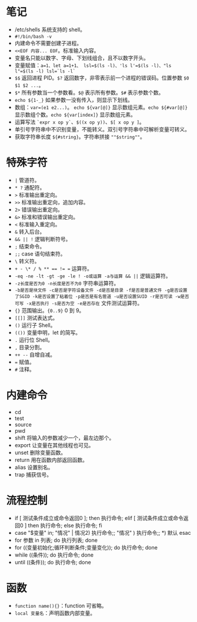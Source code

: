# 笔记

- /etc/shells 系统支持的 shell。
- `#!/bin/bash -v`
- 内建命令不需要创建子进程。
- `<<EOF 内容... EOF`。标准输入内容。
- 变量名只能以数字、字母、下划线组合，且不以数字开头。
- 变量赋值：`` a=1、let a=1+1、 lsl=$(ls -l)、'ls l'=$(ls -l)、"ls l"=$(ls -l) lsl=`ls -l` ``
- `$$` 返回进程 PID。`$?` 返回数字，非零表示前一个进程的错误码。位置参数 `$0 $1 $2 ...`。
- `$*` 所有参数当一个参数看。`$@` 表示所有参数。`$#` 表示参数个数。
- `echo ${1-_}` 如果参数一没有传入，则显示下划线。
- 数组：`var=(e1 e2...)`。 `echo ${var[@]}` 显示数组元素。`echo ${#var[@]}` 显示数组个数。`echo ${var[index]}` 显示数组元素。
- 运算写法 `` `expr x op y` ``、`$((x op y))`、`$[ x op y ]`。
- 单引号字符串中不识别变量，不能转义。双引号字符串中可解析变量可转义。
- 获取字符串长度 `${#string}`。字符串拼接 `""$string""`。

# 特殊字符

- `|` 管道符。
- `* ?` 通配符。
- `>` 标准输出重定向。
- `>>` 标准输出重定向，追加内容。
- `2>` 错误输出重定向。
- `&>` 标准和错误输出重定向。
- `<` 标准输入重定向。
- `&` 转入后台。
- `&& || !` 逻辑判断符号。
- `;` 结束命令。
- `;;` case 语句结束符。
- `\` 转义符。
- `+ - \* / % ** == != =` 运算符。
- `-eq -ne -lt -gt -ge -le ! -o或运算 -a与运算 && ||` 逻辑运算符。
- `-z长度是否为0 -n长度是否不为0` 字符串运算符。
- `-b是否是块文件 -c是否是字符设备文件 -d是否是目录 -f是否是普通文件 -g是否设置了SGID -k是否设置了粘着位 -p是否是有名管道 -u是否设置SUID -r是否可读 -w是否可写 -x是否执行 -s是否为空 -e是否存在` 文件测试运算符。
- `{}` 范围输出。`{0..9}` 0 到 9。
- `[[]]` 测试表达式。
- `()` 运行子 Shell。
- `(())` 变量申明，let 的简写。
- `.` 运行位 Shell。
- `,` 目录分割。
- `++ --` 自增自减。
- `=` 赋值。
- `#` 注释。

# 内建命令

- cd
- test
- source
- pwd
- shift 将输入的参数减少一个，最左边那个。
- export 让变量在其他线程也可见。
- unset 删除变量函数。
- return 用在函数内部返回函数。
- alias 设置别名。
- trap 捕获信号。

# 流程控制

- if [ 测试条件成立或命令返回0 ]; then 执行命令; elif [ 测试条件成立或命令返回0 ] then 执行命令; else 执行命令; fi
- case "$变量" in; "情况" | 情况2) 执行命令;; "情况" ) 执行命令;;  *) 默认 esac
- for 参数 in 列表; do 执行列表; done
- for ((变量初始化;循环判断条件;变量变化)); do 执行命令; done
- while ((条件)); do 执行命令; done
- until ((条件)); do 执行命令; done

# 函数

- `function name(){}`：function 可省略。
- `local 变量名`：声明函数内部变量。
